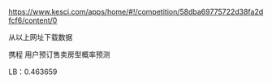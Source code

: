 https://www.kesci.com/apps/home/#!/competition/58dba69775722d38fa2dfcf6/content/0

从以上网址下载数据

携程 用户预订售卖房型概率预测

LB：0.463659
